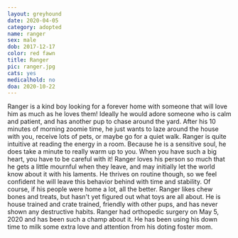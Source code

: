 ```yaml
---
layout: greyhound
date: 2020-04-05
category: adopted
name: ranger
sex: male
dob: 2017-12-17
color: red fawn
title: Ranger
pic: ranger.jpg
cats: yes
medicalhold: no
doa: 2020-10-22
---
```

Ranger is a kind boy looking for a forever home with someone that will love him as much as he loves them! Ideally he would adore someone who is calm and patient, and has another pup to chase around the yard.  After his 10 minutes of morning zoomie time, he just wants to laze around the house with you, receive lots of pets, or maybe go for a quiet walk. Ranger is quite intuitive at reading the energy in a room. Because he is a sensitive soul, he does take a minute to really warm up to you.  When you have such a big heart, you have to be careful with it! Ranger loves his person so much that he gets a little mournful when they leave, and may initially let the world know about it with his laments.  He thrives on routine though, so we feel confident he will leave this behavior behind with time and stability.  Of course, if his people were home a lot, all the better.
Ranger likes chew bones and treats, but hasn't yet figured out what toys are all about. He is house trained and crate trained, friendly with other  pups, and has never shown any destructive habits. 
Ranger had orthopedic surgery on May 5, 2020 and has been such a champ about it. He has been using his down time to milk some extra love and attention from his doting foster mom.
